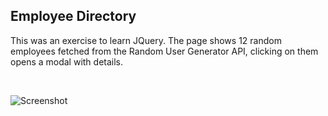 ## Employee Directory

This was an exercise to learn JQuery. The page shows 12 random employees fetched from the Random User Generator API, clicking on them opens a modal with details.

&nbsp;
&nbsp;
&nbsp;

![Screenshot](https://user-images.githubusercontent.com/33903713/79639005-17eafc00-8189-11ea-8d18-92f9344f7f16.png)
